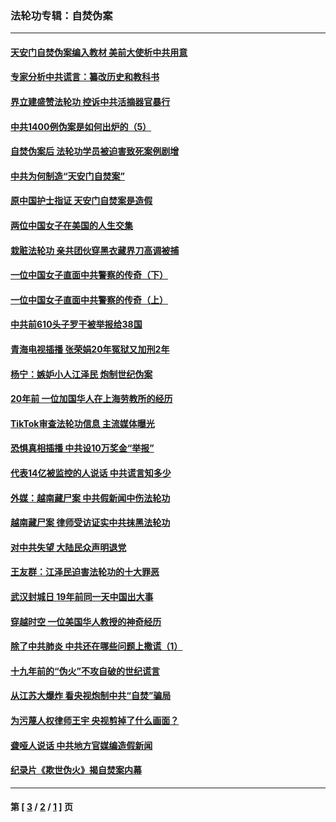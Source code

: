### 法轮功专辑：自焚伪案
---
#### [天安门自焚伪案编入教材 美前大使析中共用意](../../pages/nf5562/n13791932.md?08250430) 
#### [专家分析中共谎言：纂改历史和教科书](../../pages/nf5562/n13781542.md?08250430) 
#### [界立建盛赞法轮功 控诉中共活摘器官暴行](../../pages/nf5562/n13781971.md?08250430) 
#### [中共1400例伪案是如何出炉的（5）](../../pages/nf5562/n13226831.md?08250430) 
#### [自焚伪案后 法轮功学员被迫害致死案例剧增](../../pages/nf5562/n13190600.md?08250430) 
#### [中共为何制造“天安门自焚案”](../../pages/nf5562/n13183270.md?08250430) 
#### [原中国护士指证 天安门自焚案是造假](../../pages/nf5562/n13172289.md?08250430) 
#### [两位中国女子在美国的人生交集](../../pages/nf5562/n13156138.md?08250430) 
#### [栽赃法轮功 亲共团伙穿黑衣藏界刀高调被捕](../../pages/nf5562/n13073780.md?08250430) 
#### [一位中国女子直面中共警察的传奇（下）](../../pages/nf5562/n12989706.md?08250430) 
#### [一位中国女子直面中共警察的传奇（上）](../../pages/nf5562/n12985072.md?08250430) 
#### [中共前610头子罗干被举报给38国](../../pages/nf5562/n12975419.md?08250430) 
#### [青海电视插播 张荣娟20年冤狱又加刑2年](../../pages/nf5562/n12738166.md?08250430) 
#### [杨宁：嫉妒小人江泽民 炮制世纪伪案](../../pages/nf5562/n12724108.md?08250430) 
#### [20年前 一位加国华人在上海劳教所的经历](../../pages/nf5562/n12707932.md?08250430) 
#### [TikTok审查法轮功信息 主流媒体曝光](../../pages/nf5562/n12362336.md?08250430) 
#### [恐惧真相插播 中共设10万奖金“举报”](../../pages/nf5562/n12306396.md?08250430) 
#### [代表14亿被监控的人说话 中共谎言知多少](../../pages/nf5562/n12297484.md?08250430) 
#### [外媒：越南藏尸案 中共假新闻中伤法轮功](../../pages/nf5562/n12264411.md?08250430) 
#### [越南藏尸案 律师受访证实中共抹黑法轮功](../../pages/nf5562/n12261878.md?08250430) 
#### [对中共失望 大陆民众声明退党](../../pages/nf5562/n12187315.md?08250430) 
#### [王友群：江泽民迫害法轮功的十大罪恶](../../pages/nf5562/n12169074.md?08250430) 
#### [武汉封城日 19年前同一天中国出大事](../../pages/nf5562/n12150901.md?08250430) 
#### [穿越时空  一位美国华人教授的神奇经历](../../pages/nf5562/n12097460.md?08250430) 
#### [除了中共肺炎 中共还在哪些问题上撒谎（1）](../../pages/nf5562/n11955770.md?08250430) 
#### [十九年前的“伪火”不攻自破的世纪谎言](../../pages/nf5562/n11813238.md?08250430) 
#### [从江苏大爆炸 看央视炮制中共“自焚”骗局](../../pages/nf5562/n11140275.md?08250430) 
#### [为污蔑人权律师王宇 央视剪掉了什么画面？](../../pages/nf5562/n11130142.md?08250430) 
#### [聋哑人说话 中共地方官媒编造假新闻](../../pages/nf5562/n11006067.md?08250430) 
#### [纪录片《欺世伪火》揭自焚案内幕](../../pages/nf5562/n11002664.md?08250430) 

---
#### 第 [ [3](./3.md?08250430) / [2](./2.md?08250430) / [1](./1.md?08250430) ] 页
